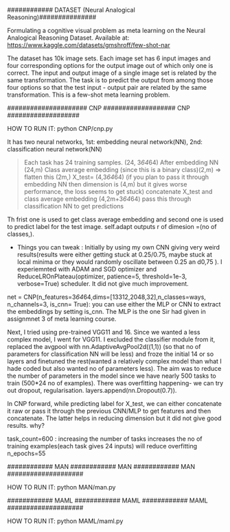 ############   DATASET (Neural Analogical Reasoning)###############

Formulating a cognitive visual problem as meta learning on the Neural Analogical Reasoning Dataset. Available at: https://www.kaggle.com/datasets/gmshroff/few-shot-nar

The dataset has 10k image sets. Each image set has 6 input images and four corresponding options for the output image out of which only one is correct. The input and output image of a single image set is related by the same transformation. The task is to predict the output from among those four options so that the test input - output pair are related by the same transformation. This is a few-shot meta learning problem. 



##################### CNP ################### CNP ###################

HOW TO RUN IT: python CNP/cnp.py

It has two neural networks, 1st: embedding neural network(NN), 2nd: classification neural network(NN)
>Each task has 24 training samples. (24, 3*64*64)
>After embedding NN (24,m)
>Class average embedding (since this is a binary class)(2,m) => flatten this (2m,)
>X_test= (4,3*64*64) (if you plan to pass it through embedding NN then dimension is (4,m) but it gives worse performance, the loss seems to get stuck)
>concatenate X_test and class average embedding (4,2m+3*64*64)
> pass this through classification NN to get predictions


Th frist one is used to get class average embedding and second one is used to predict label for the test image. self.adapt outputs r of dimesion =(no of classes,).

- Things you can tweak : Initially by using my own CNN giving very weird results(results were either getting stuck at 0.25/0.75, maybe stuck at local minima or they would randomly oscillate between 0.25 an d0,75 ). I experiemnted with ADAM and SGD optimizer and ReduceLROnPlateau(optimizer, patience=5, threshold=1e-3, verbose=True) scheduler. It did not give much improvement. 

net = CNP(n_features=3*64*64,dims=[13312,2048,32],n_classes=ways, n_channels=3, is_cnn= True): you can use either the MLP or CNN to extract the embeddings by setting is_cnn. The MLP is the one Sir had given in assignmnet 3 of meta learning course. 

Next, I tried using pre-trained VGG11  and 16. Since we wanted a less complex model, I went for VGG11. I excluded the classifier module from it, replaced the avgpool with nn.AdaptiveAvgPool2d((1,1)) (so that no of parameters for classification NN will be less) and froze the initial 14 or so layers and finetuned the rest(wanted a relatively complex model than what I hade coded  but also wanted no of parameters less). The aim was to reduce the number of parameters in the model since we have nearly 500 tasks to train (500*24 no of examples). There was overfitting happening- we can try out dropout, regularisation. layers.append(nn.Dropout(0.7)).

In CNP forward, while predicting label for X_test, we can either concatenate it raw or pass it through the previous CNN/MLP to get features and then concatenate. The latter helps in reducing dimension but it did not give good results. why?

task_count=600 : increasing the number of tasks increases the no of training examples(each task gives 24 inputs) will reduce overfitting 
n_epochs=55

############ MAN ############ MAN ############ MAN ####################

HOW TO RUN IT: python MAN/man.py

############ MAML ############ MAML ############ MAML ####################

HOW TO RUN IT: python MAML/maml.py

